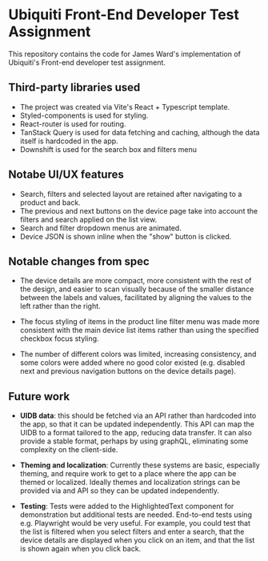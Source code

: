 # Ubiquiti Front-End Developer Test Assignment

This repository contains the code for James Ward's implementation of Ubiquiti's Front-end developer test assignment.


## Third-party libraries used

 - The project was created via Vite's React + Typescript template.
 - Styled-components is used for styling.
 - React-router is used for routing.
 - TanStack Query is used for data fetching and caching, although the data itself is hardcoded in the app.
 - Downshift is used for the search box and filters menu


## Notabe UI/UX features

 - Search, filters and selected layout are retained after navigating to a product and back.
 - The previous and next buttons on the device page take into account the filters and search applied on the list view.
 - Search and filter dropdown menus are animated.
 - Device JSON is shown inline when the "show" button is clicked.


## Notable changes from spec

 - The device details are more compact, more consistent with the rest of the design, and easier to scan visually because of the smaller distance between the labels and values, facilitated by aligning the values to the left rather than the right.

 - The focus styling of items in the product line filter menu was made more consistent with the main device list items rather than using the specified checkbox focus styling.

 - The number of different colors was limited, increasing consistency, and some colors were added where no good color existed (e.g. disabled next and previous navigation buttons on the device details page).


## Future work

 - **UIDB data**: this should be fetched via an API rather than hardcoded into the app, so that it can be updated independently. This API can map the UIDB to a format tailored to the app, reducing data transfer. It can also provide a stable format, perhaps by using graphQL, eliminating some complexity on the client-side.

 - **Theming and localization**: Currently these systems are basic, especially theming, and require work to get to a place where the app can be themed or localized. Ideally themes and localization strings can be provided via and API so they can be updated independently.

 - **Testing**: Tests were added to the HighlightedText component for demonstration but additional tests are needed. End-to-end tests using e.g. Playwright would be very useful. For example, you could test that the list is filtered when you select filters and enter a search, that the device details are displayed when you click on an item, and that the list is shown again when you click back.